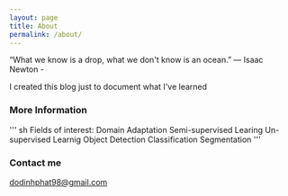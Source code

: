 ```yaml
---
layout: page
title: About
permalink: /about/
---
```


“What we know is a drop, what we don't know is an ocean.”
                                    ― Isaac Newton -

I created this blog just to document what I've learned

### More Information

''' sh
Fields of interest:
  Domain Adaptation
  Semi-supervised Learing
  Un-supervised Learnig
  Object Detection
  Classification
  Segmentation
'''

### Contact me

[dodinhphat98@gmail.com](mailto:dodinhphat98@gmail.com)
